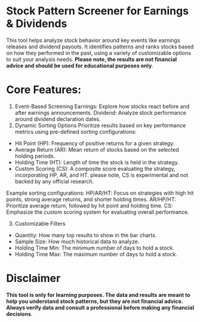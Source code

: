 # Stock Pattern Screener for Earnings & Dividends
This tool helps analyze stock behavior around key events like earnings releases and dividend payouts. It identifies patterns and ranks stocks based on how they performed in the past, using a variety of customizable options to suit your analysis needs. **Please note, the results are not financial advice and should be used for educational purposes only**.

# Core Features:
1. Event-Based Screening
Earnings: Explore how stocks react before and after earnings announcements.
Dividend: Analyze stock performance around dividend declaration dates.
2. Dynamic Sorting Options
Prioritize results based on key performance metrics using pre-defined sorting configurations:

- Hit Point (HP): Frequency of positive returns for a given strategy.
- Average Return (AR): Mean return of stocks based on the selected holding periods.
- Holding Time (HT): Length of time the stock is held in the strategy.
- Custom Scoring (CS): A composite score evaluating the strategy, incorporating HP, AR, and HT.
please note, CS is experimental and not backed by any official research.


Example sorting configurations:
HP/AR/HT: Focus on strategies with high hit points, strong average returns, and shorter holding times.
AR/HP/HT: Prioritize average return, followed by hit point and holding time.
CS: Emphasize the custom scoring system for evaluating overall performance.

3. Customizable Filters
- Quantity: How many top results to show in the bar charts.
- Sample Size: How much historical data to analyze.
- Holding Time Min: The minimum number of days to hold a stock.
- Holding Time Max: The maximum number of days to hold a stock.


# Disclaimer
**This tool is only for learning purposes. The data and results are meant to help you understand stock patterns, but they are not financial advice. Always verify data and consult a professional before making any financial decisions**.